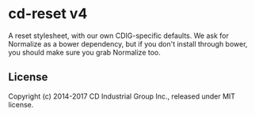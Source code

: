 # cd-reset v4

A reset stylesheet, with our own CDIG-specific defaults.
We ask for Normalize as a bower dependency, but if you don't install through bower, you should make sure you grab Normalize too.

## License
Copyright (c) 2014-2017 CD Industrial Group Inc., released under MIT license.
